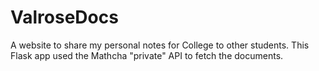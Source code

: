 # ValroseDocs
A website to share my personal notes for College to other students. This Flask app used the Mathcha "private" API to fetch the documents.
